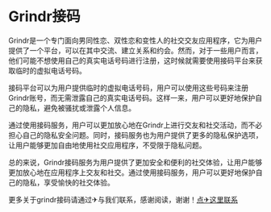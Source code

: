 # Grindr接码

Grindr是一个专门面向男同性恋、双性恋和变性人的社交交友应用程序，它为用户提供了一个平台，可以在其中交流、建立关系和约会。然而，对于一些用户而言，他们可能不想使用自己的真实电话号码进行注册，这时候就需要使用接码平台来获取临时的虚拟电话号码。

接码平台可以为用户提供临时的虚拟电话号码，用户可以使用这些号码来注册Grindr账号，而无需泄露自己的真实电话号码。这样一来，用户可以更好地保护自己的隐私，避免被骚扰或泄露个人信息。

通过使用接码服务，用户可以更加放心地在Grindr上进行交友和社交活动，而不必担心自己的隐私安全问题。同时，接码服务也为用户提供了更多的隐私保护选项，让用户能够更加自由地使用社交应用程序，不受限于隐私问题。

总的来说，Grindr接码服务为用户提供了更加安全和便利的社交体验，让用户能够更加放心地在应用程序上交友和社交。通过使用接码服务，用户可以更好地保护自己的隐私，享受愉快的社交体验。

更多关于grindr接码请通过✈与我们联系，感谢阅读，谢谢！[点✈这里联系](https://acc.k02.cc)